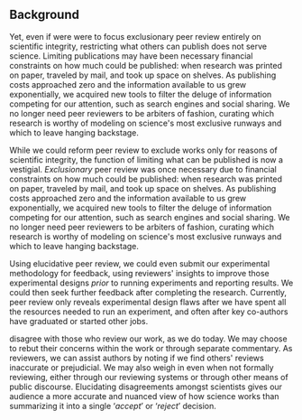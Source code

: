 

<!-- Perhaps for the slide version of this talk "Runways are an odd slightly-raised surface for scientists to choose to die on." or "When I ask fellow scientists whether they really want to be arbiters of fashion, I'm often surprised how many will choose a runway as the hill they're willing to die on." -->


## Background

Yet, even if were were to focus exclusionary peer review entirely on scientific integrity, restricting what others can publish does not serve science. Limiting publications may have been necessary financial constraints on how much could be published: when research was printed on paper, traveled by mail, and took up space on shelves. As publishing costs approached zero and the information available to us grew exponentially, we acquired new tools to filter the deluge of information competing for our attention, such as search engines and social sharing. We no longer need peer reviewers to be arbiters of fashion, curating which research is worthy of modeling on science's most exclusive runways and which to leave hanging backstage. 


While we could reform peer review to exclude works only for reasons of scientific integrity, the function of limiting what can be published is now a vestigial. *Exclusionary* peer review was once necessary due to financial constraints on how much could be published: when research was printed on paper, traveled by mail, and took up space on shelves. As publishing costs approached zero and the information available to us grew exponentially, we acquired new tools to filter the deluge of information competing for our attention, such as search engines and social sharing. We no longer need peer reviewers to be arbiters of fashion, curating which research is worthy of modeling on science's most exclusive runways and which to leave hanging backstage. 




Using elucidative peer review, we could even submit our experimental methodology for feedback, using reviewers' insights to improve those experimental designs *prior* to running experiments and reporting results. We could then seek further feedback after completing the research. Currently, peer review only reveals experimental design flaws after we have spent all the resources needed to run an experiment, and often after key co-authors have graduated or started other jobs.




disagree with those who review our work, as we do today. We may choose to rebut their concerns within the work or through separate commentary. As reviewers, we can assist authors by noting if we find others' reviews inaccurate or prejudicial. We may also weigh in even when not formally reviewing, either through our reviewing systems or through other means of public discourse. Elucidating disagreements amongst scientists gives our audience a more accurate and nuanced view of how science works than summarizing it into a single ‘*accept*’ or ‘*reject*’ decision.

